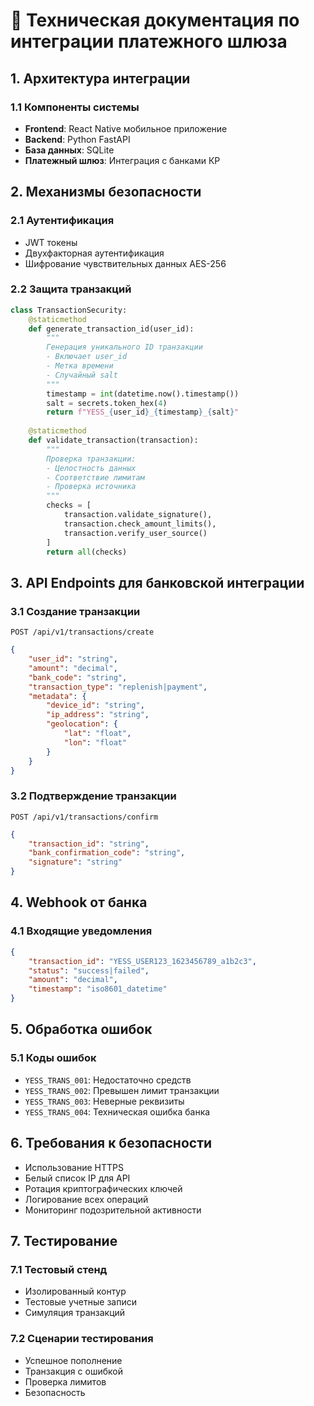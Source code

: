 # 🏦 Техническая документация по интеграции платежного шлюза

## 1. Архитектура интеграции

### 1.1 Компоненты системы
- **Frontend**: React Native мобильное приложение
- **Backend**: Python FastAPI
- **База данных**: SQLite
- **Платежный шлюз**: Интеграция с банками КР

## 2. Механизмы безопасности

### 2.1 Аутентификация
- JWT токены
- Двухфакторная аутентификация
- Шифрование чувствительных данных AES-256

### 2.2 Защита транзакций
```python
class TransactionSecurity:
    @staticmethod
    def generate_transaction_id(user_id):
        """
        Генерация уникального ID транзакции
        - Включает user_id
        - Метка времени
        - Случайный salt
        """
        timestamp = int(datetime.now().timestamp())
        salt = secrets.token_hex(4)
        return f"YESS_{user_id}_{timestamp}_{salt}"
    
    @staticmethod
    def validate_transaction(transaction):
        """
        Проверка транзакции:
        - Целостность данных
        - Соответствие лимитам
        - Проверка источника
        """
        checks = [
            transaction.validate_signature(),
            transaction.check_amount_limits(),
            transaction.verify_user_source()
        ]
        return all(checks)
```

## 3. API Endpoints для банковской интеграции

### 3.1 Создание транзакции
`POST /api/v1/transactions/create`
```json
{
    "user_id": "string",
    "amount": "decimal",
    "bank_code": "string",
    "transaction_type": "replenish|payment",
    "metadata": {
        "device_id": "string",
        "ip_address": "string",
        "geolocation": {
            "lat": "float",
            "lon": "float"
        }
    }
}
```

### 3.2 Подтверждение транзакции
`POST /api/v1/transactions/confirm`
```json
{
    "transaction_id": "string",
    "bank_confirmation_code": "string",
    "signature": "string"
}
```

## 4. Webhook от банка

### 4.1 Входящие уведомления
```json
{
    "transaction_id": "YESS_USER123_1623456789_a1b2c3",
    "status": "success|failed",
    "amount": "decimal",
    "timestamp": "iso8601_datetime"
}
```

## 5. Обработка ошибок

### 5.1 Коды ошибок
- `YESS_TRANS_001`: Недостаточно средств
- `YESS_TRANS_002`: Превышен лимит транзакции
- `YESS_TRANS_003`: Неверные реквизиты
- `YESS_TRANS_004`: Техническая ошибка банка

## 6. Требования к безопасности

- Использование HTTPS
- Белый список IP для API
- Ротация криптографических ключей
- Логирование всех операций
- Мониторинг подозрительной активности

## 7. Тестирование

### 7.1 Тестовый стенд
- Изолированный контур
- Тестовые учетные записи
- Симуляция транзакций

### 7.2 Сценарии тестирования
- Успешное пополнение
- Транзакция с ошибкой
- Проверка лимитов
- Безопасность
